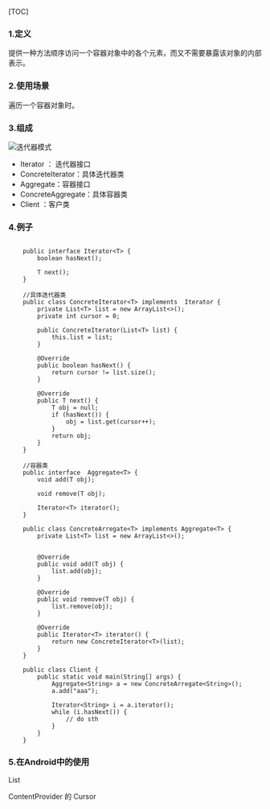 [TOC]


### 1.定义

提供一种方法顺序访问一个容器对象中的各个元素，而又不需要暴露该对象的内部表示。

### 2.使用场景

遍历一个容器对象时。



### 3.组成

![迭代器模式](https://github.com/sparkfengbo/AndroidNotes/blob/master/PictureRes/SJMS/%E8%BF%AD%E4%BB%A3%E5%99%A8%E6%A8%A1%E5%BC%8F.png?raw=true)

- Iterator ： 迭代器接口
- ConcreteIterator：具体迭代器类
- Aggregate：容器接口
- ConcreteAggregate：具体容器类
- Client ：客户类

### 4.例子

```

    public interface Iterator<T> {
        boolean hasNext();

        T next();
    }

    //具体迭代器类
    public class ConcreteIterator<T> implements  Iterator {
        private List<T> list = new ArrayList<>();
        private int cursor = 0;

        public ConcreteIterator(List<T> list) {
            this.list = list;
        }

        @Override
        public boolean hasNext() {
            return cursor != list.size();
        }

        @Override
        public T next() {
            T obj = null;
            if (hasNext()) {
                obj = list.get(cursor++);
            }
            return obj;
        }
    }

    //容器类
    public interface  Aggregate<T> {
        void add(T obj);

        void remove(T obj);

        Iterator<T> iterator();
    }

    public class ConcreteArregate<T> implements Aggregate<T> {
        private List<T> list = new ArrayList<>();


        @Override
        public void add(T obj) {
            list.add(obj);
        }

        @Override
        public void remove(T obj) {
            list.remove(obj);
        }

        @Override
        public Iterator<T> iterator() {
            return new ConcreteIterator<T>(list);
        }
    }
    
    public class Client {
        public static void main(String[] args) {
            Aggregate<String> a = new ConcreteArregate<String>();
            a.add("aaa");
            
            Iterator<String> i = a.iterator();
            while (i.hasNext()) {
                // do sth
            }
        }
    }
```

### 5.在Android中的使用

List

ContentProvider 的 Cursor

